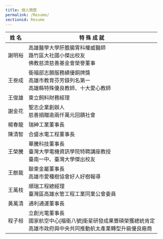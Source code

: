 ```yaml
---
title: 個人簡歷
permalink: /Resume/
sectionid: Resume
---
```

<head>
  <style>
  .resume-table {
    width: 100%;
    max-width: 800px;
    font-family: '微軟正黑體', Arial, sans-serif;
    border-collapse: collapse;
    border: none;
  }

  .resume-table th {
    font-size: 16px;
    padding: 10px;
    border: none;
    text-align: center;
  }

  .col-name {
    width: 30%;
  }

  .col-achievement {
    width: 70%;
  }

  .cell-name, .cell-achievement {
    text-align: center;
    vertical-align: middle;
    padding: 10px;
    border-bottom: 1px solid #ccc;
  }

  .cell-name {
    border-top: 2px solid #ccc;
  }

  .cell-achievement {
    line-height: 1.5;
    border-top: 2px solid #ccc;
  }

  /* 最後一列不要再有底線（美化） */
  .resume-table tr:last-child td {
    border-bottom: none;
  }
  </style>
</head>

<body>
  <table class="resume-table">

  <thead>
    <tr>
      <th class="col-name">姓 名</th>
      <th class="col-achievement">特 殊 成 就</th>
    </tr>
  </thead>
  
  <tbody>
    <tr>
      <td class="cell-name">謝明裕</td>
      <td class="cell-achievement">
        高雄醫學大學肝膽腸胃科權威醫師<br>
        路竹區大社國小傑出校友<br>
        佛教慈濟慈善基金會榮譽董事
      </td>
    </tr>
    <tr>
      <td class="cell-name">王叁成</td>
      <td class="cell-achievement">
        衛福部志願服務績優銅牌獎<br>
        高雄市教育芬芳錄列名第一<br>
        高雄縣特殊優良教師、十大愛心教師
      </td>
    </tr>
    <tr>
      <td class="cell-name">王俊雄</td>
      <td class="cell-achievement">
        東立飼料財務經理
      </td>
    </tr>
        <tr>
      <td class="cell-name">謝金花</td>
      <td class="cell-achievement">
        聖志企業創辦人<br>
        慈善捐贈逾兩仟萬元回饋社會
      </td>
    </tr>
        <tr>
      <td class="cell-name">楊春龍</td>
      <td class="cell-achievement">
        瑞紳工業董事長
      </td>
    </tr>
        <tr>
      <td class="cell-name">陳清智</td>
      <td class="cell-achievement">
        合盛水電工程董事長
      </td>
    </tr>
    <tr>
      <td class="cell-name">王榮騰</td>
      <td class="cell-achievement">
        華騰科技董事長<br>
        臺灣大學電機資訊學院特聘講座教授<br>
        臺南一中、臺灣大學傑出校友
      </td>
    </tr>
        <tr>
      <td class="cell-name">王猷裁</td>
      <td class="cell-achievement">
        聯東金屬董事長<br>
        高雄市愛種樹協會好人好樹報導
      </td>
    </tr>
        <tr>
      <td class="cell-name">王萬枝</td>
      <td class="cell-achievement">
        順瑞工程總經理<br>
        臺灣區高雄水管工程工業同業公會委員
      </td>
    </tr>
        <tr>
      <td class="cell-name">黃萬清</td>
      <td class="cell-achievement">
        通利通運董事長
      </td>
    </tr>
        <tr>
      <td class="cell-name">程子桓</td>
      <td class="cell-achievement">
        立創光電董事長<br>
        國家航空中心[福衛八號]衛星研發成果豐碩榮獲總統肯定<br>
        高雄市政府與中央共同推動航太產業轉型升級優良廠商
      </td>
    </tr>
  </tbody>  
  </table>
</body>

